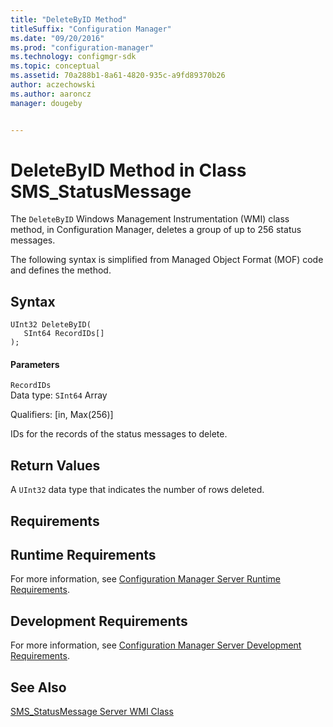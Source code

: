 ```yaml
---
title: "DeleteByID Method"
titleSuffix: "Configuration Manager"
ms.date: "09/20/2016"
ms.prod: "configuration-manager"
ms.technology: configmgr-sdk
ms.topic: conceptual
ms.assetid: 70a288b1-8a61-4820-935c-a9fd89370b26
author: aczechowski
ms.author: aaroncz
manager: dougeby


---
```

# DeleteByID Method in Class SMS_StatusMessage
The `DeleteByID` Windows Management Instrumentation (WMI) class method, in Configuration Manager, deletes a group of up to 256 status messages.  

 The following syntax is simplified from Managed Object Format (MOF) code and defines the method.  

## Syntax  

```  
UInt32 DeleteByID(  
   SInt64 RecordIDs[]  
);  
```  

#### Parameters  
 `RecordIDs`  
 Data type: `SInt64` Array  

 Qualifiers: [in, Max(256)]  

 IDs for the records of the status messages to delete.  

## Return Values  
 A `UInt32` data type that indicates the number of rows deleted.  

## Requirements  

## Runtime Requirements  
 For more information, see [Configuration Manager Server Runtime Requirements](../../../../../develop/core/reqs/server-runtime-requirements.md).  

## Development Requirements  
 For more information, see [Configuration Manager Server Development Requirements](../../../../../develop/core/reqs/server-development-requirements.md).  

## See Also  
 [SMS_StatusMessage Server WMI Class](../../../../../develop/reference/core/servers/manage/sms_statusmessage-server-wmi-class.md)
